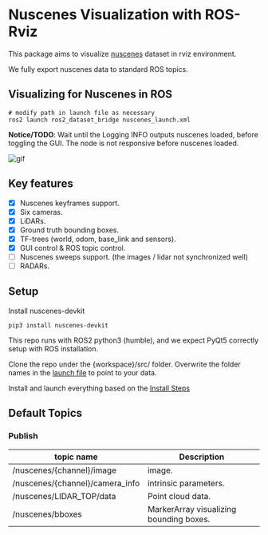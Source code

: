 # Nuscenes Visualization with ROS-Rviz

This package aims to visualize [nuscenes](https://www.nuscenes.org) dataset in rviz environment. 

We fully export nuscenes data to standard ROS topics.

## Visualizing for Nuscenes in ROS
```
# modify path in launch file as necessary
ros2 launch ros2_dataset_bridge nuscenes_launch.xml
```
**Notice/TODO**: Wait until the Logging INFO outputs nuscenes loaded, before toggling the GUI. The node is not responsive before nuscenes loaded.

![gif](nuscene_visualized.gif)

## Key features

- [x] Nuscenes keyframes support. 
- [x] Six cameras.
- [x] LiDARs.
- [x] Ground truth bounding boxes.
- [x] TF-trees (world, odom, base_link and sensors).
- [x] GUI control & ROS topic control.
- [ ] Nuscenes sweeps support. (the images / lidar not synchronized well)
- [ ] RADARs.

## Setup

Install nuscenes-devkit
```
pip3 install nuscenes-devkit
```

This repo runs with ROS2 python3 (humble), and we expect PyQt5 correctly setup with ROS installation.

Clone the repo under the {workspace}/src/ folder. Overwrite the folder names in the [launch file](../launch/nuscenes_launch.xml) to point to your data. 

Install and launch everything based on the [Install Steps](../readme.md)


## Default Topics

### Publish

| topic name                        | Description |
|-----------------------------------|---------------|
| /nuscenes/{channel}/image         | image.|
| /nuscenes/{channel}/camera_info   | intrinsic parameters.|
| /nuscenes/LIDAR_TOP/data          | Point cloud data.|
| /nuscenes/bboxes                  | MarkerArray visualizing bounding boxes.
